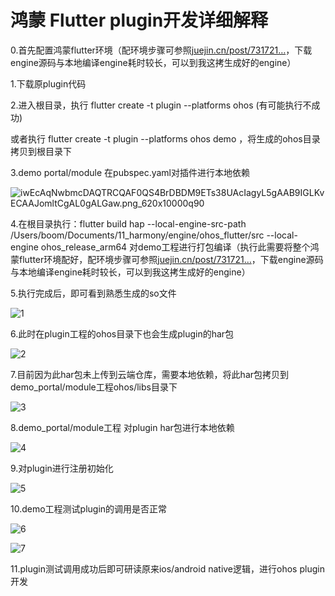# 鸿蒙 Flutter plugin开发详细解释

0.首先配置鸿蒙flutter环境（配环境步骤可参照[juejin.cn/post/731721…](https://juejin.cn/post/7317214081261207603)，下载engine源码与本地编译engine耗时较长，可以到我这拷生成好的engine）

1.下载原plugin代码

2.进入根目录，执行 flutter create -t plugin --platforms ohos (有可能执行不成功)

 或者执行 flutter create -t plugin --platforms ohos demo ，将生成的ohos目录拷贝到根目录下

3.demo portal/module 在pubspec.yaml对插件进行本地依赖

![iwEcAqNwbmcDAQTRCQAF0QS4BrDBDM9ETs38UAcIagyL5gAAB9IGLKvECAAJomltCgAL0gALGaw.png_620x10000q90](https://p.ipic.vip/kjme9r.jpg)

4.在根目录执行：flutter build hap --local-engine-src-path /Users/boom/Documents/11_harmony/engine/ohos_flutter/src --local-engine ohos_release_arm64 对demo工程进行打包编译（执行此需要将整个鸿蒙flutter环境配好，配环境步骤可参照[juejin.cn/post/731721…](https://juejin.cn/post/7317214081261207603)，下载engine源码与本地编译engine耗时较长，可以到我这拷生成好的engine）

5.执行完成后，即可看到熟悉生成的so文件

![1](https://p.ipic.vip/6k3z3k.png)

6.此时在plugin工程的ohos目录下也会生成plugin的har包

![2](https://p.ipic.vip/2cjnbx.png)

7.目前因为此har包未上传到云端仓库，需要本地依赖，将此har包拷贝到demo_portal/module工程ohos/libs目录下

![3](https://p.ipic.vip/n9sgfo.png)

8.demo_portal/module工程 对plugin har包进行本地依赖

![4](https://p.ipic.vip/wlkxik.png)

9.对plugin进行注册初始化

![5](https://p.ipic.vip/ee33ah.png)

10.demo工程测试plugin的调用是否正常

![6](https://p.ipic.vip/4fy0hk.png)



![7](https://p.ipic.vip/w30wew.png)

11.plugin测试调用成功后即可研读原来ios/android native逻辑，进行ohos plugin开发